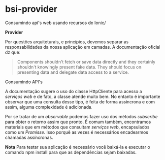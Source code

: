 

# bsi-provider
Consumindo api's web usando recursos do Ionic/

**Provider** 

Por questões arquiteturais, e princípios, devemos separar as responsabilidades da nossa aplicação em camadas. A documentação oficial dz que:

> Components shouldn't fetch or save data directly and they certainly
> shouldn't knowingly present fake data. They should focus on presenting
> data and delegate data access to a service.

Consumindo API's

A documentação sugere o uso do classe HttpCliente para acesso a *serviços web* e de fato, a classe atende muito bem. No entanto é importante observar que uma consulta desse tipo, é feita de forma assíncrona e com assim, alguma complexidade é adicionada. 

Por se tratar de um *observable* podemos fazer uso dos métodos *subscribe* para obter o retorno assim que pronto.
É comum também, encontramos materiais que em métodos que consultam *serviços web*, encapsulados como um *Promisse.* Isso porquê as vezes é necessários encadearmos chamadas assíncronas.

**Nota**
Para testar sua aplicação é necessário você baixá-la e executar o comando npm install para que as dependências sejam baixadas. 
